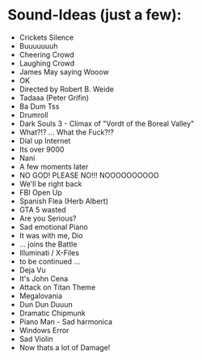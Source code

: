 # Sound-Ideas (just a few):
- Crickets Silence
- Buuuuuuuh
- Cheering Crowd
- Laughing Crowd
- James May saying Wooow
- OK
- Directed by Robert B. Weide
- Tadaaa (Peter Grifin)
- Ba Dum Tss
- Drumroll
- Dark Souls 3 - Climax of "Vordt of the Boreal Valley"
- What?!? ... What the Fuck?!?
- Dial up Internet
- Its over 9000
- Nani
- A few moments later
- NO GOD! PLEASE NO!!! NOOOOOOOOOO
- We'll be right back
- FBI Open Up
- Spanish Flea (Herb Albert)
- GTA 5 wasted
- Are you Serious?
- Sad emotional Piano
- It was with me, Dio
- ... joins the Battle
- Illuminati / X-Files
- to be continued ...
- Deja Vu
- It's John Cena
- Attack on Titan Theme
- Megalovania
- Dun Dun Duuun
- Dramatic Chipmunk
- Piano Man - Sad harmonica
- Windows Error
- Sad Violin
- Now thats a lot of Damage!
